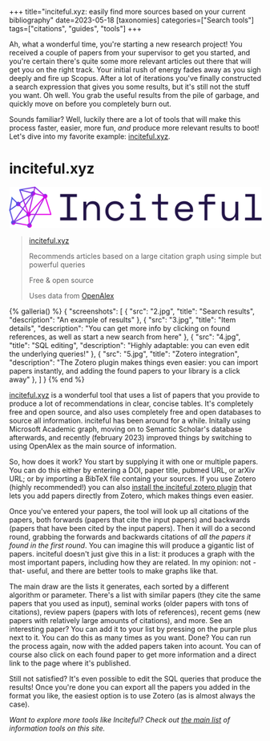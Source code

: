 +++
title="inciteful.xyz: easily find more sources based on your current bibliography" 
date=2023-05-18
[taxonomies]
categories=["Search tools"]
tags=["citations", "guides", "tools"]
+++

Ah, what a wonderful time, you're starting a new research project! You received  a couple of papers from your supervisor to get you started, and you're certain there's quite some more relevant articles out there that will get you on the right track. Your initial rush of energy fades away as you sigh deeply and fire up Scopus. After a lot of iterations you've finally constructed a search expression that gives you some  results, but it's still not the stuff you want. Oh well. You grab the useful results from the pile of garbage, and quickly move on before you completely burn out.

Sounds familiar? Well, luckily there are a lot of tools that will make this process faster, easier, more fun, *and* produce more relevant results to boot! Let's dive into my favorite example: [inciteful.xyz](https://inciteful.xyz/).

<!-- more -->
# inciteful.xyz
![inciteful logo](logo.png)

> [inciteful.xyz](https://inciteful.xyz/) 
> 
> Recommends articles based on a large citation graph using simple but powerful queries
> 
> Free & open source
> 
> Uses data from [OpenAlex](https://openalex.org/)

{% galleria() %}
{
  "screenshots": [
    {
      "src": "2.jpg",
      "title": "Search results",
      "description": "An example of results"
    },
    {
      "src": "3.jpg",
      "title": "Item details",
      "description": "You can get more info by clicking on found references, as well as start a new search from here"
    },
    {
      "src": "4.jpg",
      "title": "SQL editing",
      "description": "Highly adaptable: you can even edit the underlying queries!"
    },
    {
      "src": "5.jpg",
      "title": "Zotero integration",
      "description": "The Zotero plugin makes things even easier: you can import papers instantly, and adding the found papers to your library is a click away"
    },
  ]
}
{% end %}

[inciteful.xyz](https://inciteful.xyz/) is a wonderful tool that uses a list of papers that you provide to produce a lot of recommendations in clear, concise tables. It's completely free and open source, and also uses completely free and open databases to source all information. 
inciteful has been around for a while. Initally using Microsoft Academic graph, moving on to Semantic Scholar's database afterwards, and recently (february 2023) improved things by switching to using OpenAlex as the main source of information.

So, how does it work? You start by supplying it with one or multiple papers. You can do this either by entering a DOI, paper title, pubmed URL, or arXiv URL; or by importing a BibTeX file containg your sources. If you use Zotero (highly recommended!) you can also [install the inciteful zotero plugin](https://github.com/inciteful-xyz/inciteful-zotero-plugin) that lets you add papers directly from Zotero, which makes things even easier.

Once you've entered your papers, the tool will look up all citations of the papers, both forwards (papers that cite the input papers) and backwards (papers that have been cited by the input papers). Then it will do a second round, grabbing the forwards and backwards citations of *all the papers it found in the first round*. You can imagine this will produce a gigantic list of papers. inciteful doesn't just give this in a list: it produces a graph with the most important papers, including how they are related. In my opinion: not -that- useful, and there are better tools to make graphs like that. 

The main draw are the lists it generates, each sorted by a different algorithm or parameter. There's a list with similar papers (they cite the same papers that you used as input), seminal works (older papers with tons of citations), review papers (papers with lots of references), recent gems (new papers with relatively large amounts of citations), and more. See an interesting paper? You can add it to your list by pressing on the purple plus next to it. You can do this as many times as you want. Done? You can run the process again, now with the added papers taken into acount. You can of course also click on each found paper to get more information and a direct link to the page where it's published. 

Still not satisfied? It's even possible to edit the SQL queries that produce the results! Once you're done you can export all the papers you added in the format you like, the easiest option is to use Zotero (as is almost always the case).


*Want to explore more tools like Inciteful? Check out [the main list](@/list/_index.md) of information tools on this site.*
